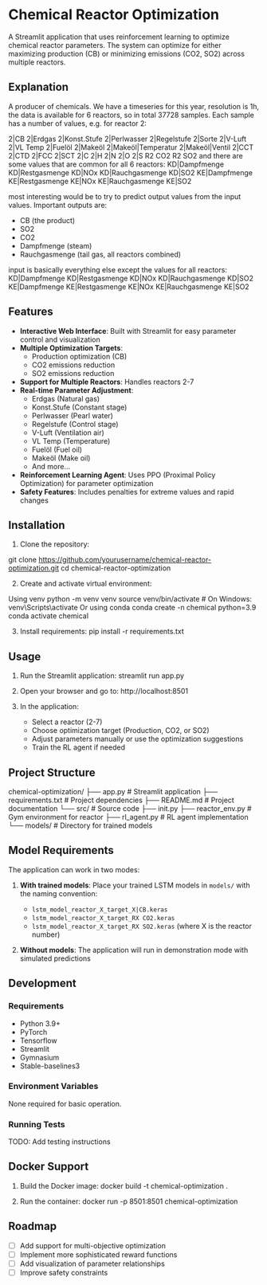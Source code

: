 # Chemical Reactor Optimization

A Streamlit application that uses reinforcement learning to optimize chemical reactor parameters. The system can optimize for either maximizing production (CB) or minimizing emissions (CO2, SO2) across multiple reactors.

## Explanation

A producer of chemicals. We have a timeseries for this year, resolution is 1h, the data is available for 6 reactors, so in total 37728 samples. Each sample has a number of values, e.g. for reactor 2:

2|CB 	2|Erdgas 	2|Konst.Stufe 	2|Perlwasser 	2|Regelstufe 	2|Sorte 	2|V-Luft 	2|VL Temp 	2|Fuelöl 	2|Makeöl 	2|Makeöl|Temperatur 	2|Makeöl|Ventil 	2|CCT 	2|CTD 	2|FCC 	2|SCT 	2|C 	2|H 	2|N 	2|O 	2|S
R2 CO2
R2 SO2
and there are some values that are common for all 6 reactors:
KD|Dampfmenge 	KD|Restgasmenge 	KD|NOx 	KD|Rauchgasmenge 	KD|SO2 	KE|Dampfmenge 	KE|Restgasmenge 	KE|NOx 	KE|Rauchgasmenge 	KE|SO2

most interesting would be to try to predict output values from the input values. Important outputs are:
- CB (the product)
- SO2
- CO2
- Dampfmenge (steam)
- Rauchgasmenge (tail gas, all reactors combined)

input is basically everything else except the values for all reactors:
KD|Dampfmenge 	KD|Restgasmenge 	KD|NOx 	KD|Rauchgasmenge 	KD|SO2 	KE|Dampfmenge 	KE|Restgasmenge 	KE|NOx 	KE|Rauchgasmenge 	KE|SO2


## Features

- **Interactive Web Interface**: Built with Streamlit for easy parameter control and visualization
- **Multiple Optimization Targets**:
  - Production optimization (CB)
  - CO2 emissions reduction
  - SO2 emissions reduction
- **Support for Multiple Reactors**: Handles reactors 2-7
- **Real-time Parameter Adjustment**:
  - Erdgas (Natural gas)
  - Konst.Stufe (Constant stage)
  - Perlwasser (Pearl water)
  - Regelstufe (Control stage)
  - V-Luft (Ventilation air)
  - VL Temp (Temperature)
  - Fuelöl (Fuel oil)
  - Makeöl (Make oil)
  - And more...
- **Reinforcement Learning Agent**: Uses PPO (Proximal Policy Optimization) for parameter optimization
- **Safety Features**: Includes penalties for extreme values and rapid changes

## Installation

1. Clone the repository:

git clone https://github.com/yourusername/chemical-reactor-optimization.git
cd chemical-reactor-optimization

2. Create and activate virtual environment:

Using venv
python -m venv venv
source venv/bin/activate # On Windows: venv\Scripts\activate
Or using conda
conda create -n chemical python=3.9
conda activate chemical

3. Install requirements:
pip install -r requirements.txt


## Usage

1. Run the Streamlit application:
streamlit run app.py
2. Open your browser and go to:
http://localhost:8501


3. In the application:
   - Select a reactor (2-7)
   - Choose optimization target (Production, CO2, or SO2)
   - Adjust parameters manually or use the optimization suggestions
   - Train the RL agent if needed

## Project Structure
chemical-optimization/
├── app.py # Streamlit application
├── requirements.txt # Project dependencies
├── README.md # Project documentation
└── src/ # Source code
├── init.py
├── reactor_env.py # Gym environment for reactor
├── rl_agent.py # RL agent implementation
└── models/ # Directory for trained models

## Model Requirements

The application can work in two modes:
1. **With trained models**: Place your trained LSTM models in `models/` with the naming convention:
   - `lstm_model_reactor_X_target_X|CB.keras`
   - `lstm_model_reactor_X_target_RX CO2.keras`
   - `lstm_model_reactor_X_target_RX SO2.keras`
   (where X is the reactor number)

2. **Without models**: The application will run in demonstration mode with simulated predictions

## Development

### Requirements
- Python 3.9+
- PyTorch
- Tensorflow
- Streamlit
- Gymnasium
- Stable-baselines3

### Environment Variables
None required for basic operation.

### Running Tests

TODO: Add testing instructions

## Docker Support

1. Build the Docker image:
docker build -t chemical-optimization .

2. Run the container:
docker run -p 8501:8501 chemical-optimization

## Roadmap

- [ ] Add support for multi-objective optimization
- [ ] Implement more sophisticated reward functions
- [ ] Add visualization of parameter relationships
- [ ] Improve safety constraints